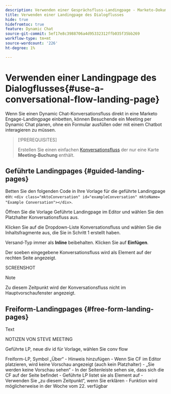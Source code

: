 ```yaml
---
description: Verwenden einer Gesprächsfluss-Landingpage - Marketo-Dokumente - Produktdokumentation
title: Verwenden einer Landingpage des Dialogflusses
hide: true
hidefromtoc: true
feature: Dynamic Chat
source-git-commit: 5ef17e8c3988706a4d95332312ffb035f35bb269
workflow-type: tm+mt
source-wordcount: '226'
ht-degree: 1%

---
```


# Verwenden einer Landingpage des Dialogflusses{#use-a-conversational-flow-landing-page}

Wenn Sie einen Dynamic Chat-Konversationsfluss direkt in eine Marketo Engage-Landingpage einbetten, können Besuchende ein Meeting per Dynamic Chat planen, ohne ein Formular ausfüllen oder mit einem Chatbot interagieren zu müssen.

>[!PREREQUISITES]
>
>Erstellen Sie einen einfachen [Konversationsfluss](/help/marketo/product-docs/demand-generation/dynamic-chat/automated-chat/create-a-conversational-flow.md) der nur eine Karte **Meeting-Buchung** enthält.

## Geführte Landingpages {#guided-landing-pages}

Betten Sie den folgenden Code in Ihre Vorlage für die geführte Landingpage ein: `<div class="mktoConversation" id="exampleConversation" mktoName= "Example Conversation"></div>`.

Öffnen Sie die Vorlage Geführte Landingpage im Editor und wählen Sie den Platzhalter Konversationsfluss aus.

Klicken Sie auf die Dropdown-Liste Konversationsfluss und wählen Sie die Inhaltsfragmente aus, die Sie in Schritt 1 erstellt haben.

Versand-Typ immer als **Inline** beibehalten. Klicken Sie auf **Einfügen**.

Der soeben eingegebene Konversationsfluss wird als Element auf der rechten Seite angezeigt.

SCREENSHOT

>[!NOTE]
>
>Zu diesem Zeitpunkt wird der Konversationsfluss nicht im Hauptvorschaufenster angezeigt.

## Freiform-Landingpages {#free-form-landing-pages}

Text


NOTIZEN VON STEVE MEETING

Geführte LP, neue div id für Vorlage, wählen Sie conv flow

Freiform-LP, Symbol „Über“ - Hinweis hinzufügen - Wenn Sie CF im Editor platzieren, wird keine Vorschau angezeigt (auch kein Platzhalter) - „Sie werden keine Vorschau sehen“ - In der Seitenleiste sehen sie, dass sich die CF auf der Seite befindet - Geführte LP listet sie als Element auf - Verwenden Sie „zu diesem Zeitpunkt“, wenn Sie erklären - Funktion wird möglicherweise in der Woche vom 22. verfügbar

